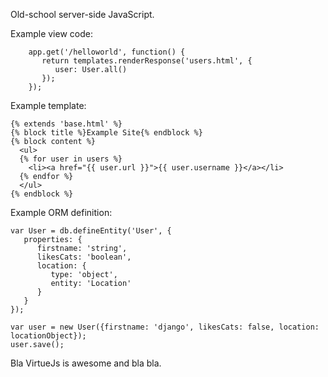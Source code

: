 Old-school server-side JavaScript.


Example view code:

		app.get('/helloworld', function() {
		   return templates.renderResponse('users.html', {
		      user: User.all()
		   });
		});

Example template:


    {% extends 'base.html' %}
    {% block title %}Example Site{% endblock %}
    {% block content %}
      <ul>
      {% for user in users %}
        <li><a href="{{ user.url }}">{{ user.username }}</a></li>
      {% endfor %}
      </ul>
    {% endblock %}

Example ORM definition:

	var User = db.defineEntity('User', {
	   properties: {
	      firstname: 'string',
	      likesCats: 'boolean',
	      location: {
	         type: 'object',
	         entity: 'Location'
	      }
	   }
	});

	var user = new User({firstname: 'django', likesCats: false, location: locationObject});
	user.save();


Bla VirtueJs is awesome and bla bla.